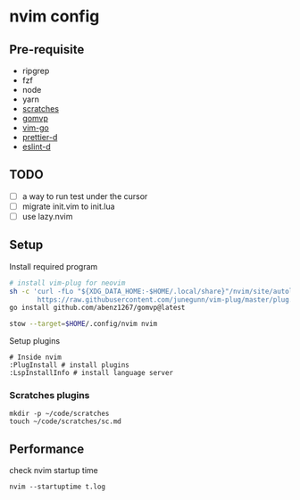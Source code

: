 # nvim config

## Pre-requisite
- ripgrep
- fzf
- node 
- yarn
- [scratches](./lua/plugins/scratches.lua)
- [gomvp](https://github.com/abenz1267/gomvp)
- [vim-go](https://github.com/fatih/vim-go)
- [prettier-d](https://github.com/fsouza/prettierd)
- [eslint-d](https://www.npmjs.com/package/eslint_d)

## TODO
- [ ] a way to run test under the cursor
- [ ] migrate init.vim to init.lua
- [ ] use lazy.nvim

## Setup
Install required program
```sh
# install vim-plug for neovim
sh -c 'curl -fLo "${XDG_DATA_HOME:-$HOME/.local/share}"/nvim/site/autoload/plug.vim --create-dirs \
       https://raw.githubusercontent.com/junegunn/vim-plug/master/plug.vim'
go install github.com/abenz1267/gomvp@latest

stow --target=$HOME/.config/nvim nvim
```
Setup plugins
```
# Inside nvim
:PlugInstall # install plugins
:LspInstallInfo # install language server
```

### Scratches plugins
```
mkdir -p ~/code/scratches
touch ~/code/scratches/sc.md
```

## Performance
check nvim startup time
```
nvim --startuptime t.log
```
